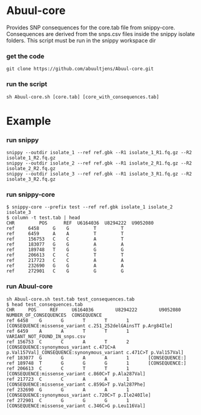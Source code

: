 # Abuul-core
Provides SNP consequences for the core.tab file from snippy-core. Consequences are derived from the snps.csv files inside the snippy isolate folders. This script must be run in the snippy workspace dir

### get the code
``git clone https://github.com/abuultjens/Abuul-core.git``

### run the script
``sh Abuul-core.sh [core.tab] [core_with_consequences.tab]``

# Example

### run snippy
``snippy --outdir isolate_1 --ref ref.gbk --R1 isolate_1_R1.fq.gz --R2 isolate_1_R2.fq.gz``  
``snippy --outdir isolate_2 --ref ref.gbk --R1 isolate_2_R1.fq.gz --R2 isolate_2_R2.fq.gz``  
``snippy --outdir isolate_3 --ref ref.gbk --R1 isolate_3_R1.fq.gz --R2 isolate_3_R2.fq.gz``

### run snippy-core
``$ snippy-core --prefix test --ref ref.gbk isolate_1 isolate_2 isolate_3``  
``$ column -t test.tab | head``  
``CHR         POS      REF  U6164036  U8294222  U9052080``  
``ref     6458     G    G         T         T``  
``ref     6459     A    A         T         T``  
``ref     156753   C    C         A         T``  
``ref     183077   G    G         A         A``  
``ref     189748   T    G         G         G``  
``ref     206613   C    C         T         T``  
``ref     217723   C    C         A         A``  
``ref     232690   G    G         A         A``  
``ref     272901   C    G         G         G``  

### run Abuul-core
``sh Abuul-core.sh test.tab test_consequences.tab``  
``$ head test_consequences.tab``  
``CHR     POS     REF     U6164036        U8294222        U9052080        NUMBER_OF_CONSEQUENCES  CONSEQUENCE``  
``ref 6458    G       G       T       T       1       [CONSEQUENCE:missense_variant c.251_252delGAinsTT p.Arg84Ile]``  
``ref 6459    A       A       T       T       1       VARIANT_NOT_FOUND_IN_snps.csv``  
``ref 156753  C       C       A       T       2       [CONSEQUENCE:synonymous_variant c.471C>A p.Val157Val]_CONSEQUENCE:synonymous_variant c.471C>T p.Val157Val]``  
``ref 183077  G       G       A       A       1       [CONSEQUENCE:]``  
``ref 189748  T       G       G       G       1       [CONSEQUENCE:]``  
``ref 206613  C       C       T       T       1       [CONSEQUENCE:missense_variant c.860C>T p.Ala287Val]``  
``ref 217723  C       C       A       A       1       [CONSEQUENCE:missense_variant c.859G>T p.Val287Phe]``  
``ref 232690  G       G       A       A       1       [CONSEQUENCE:synonymous_variant c.720C>T p.Ile240Ile]``  
``ref 272901  C       G       G       G       1       [CONSEQUENCE:missense_variant c.346C>G p.Leu116Val]``  



